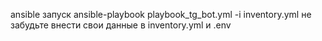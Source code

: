 ansible запуск
ansible-playbook playbook_tg_bot.yml -i inventory.yml
не забудьте внести свои данные в inventory.yml и .env

